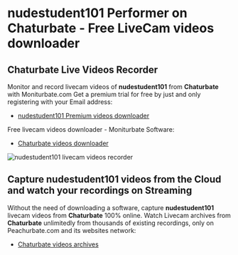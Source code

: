 # nudestudent101 Performer on Chaturbate - Free LiveCam videos downloader

## Chaturbate Live Videos Recorder

Monitor and record livecam videos of **nudestudent101** from **Chaturbate** with Moniturbate.com
Get a premium trial for free by just and only registering with your Email address:
* [nudestudent101 Premium videos downloader](https://moniturbate.com/request-demo-licence-key.html)

Free livecam videos downloader - Moniturbate Software:
* [Chaturbate videos downloader](https://moniturbate.com/moniturbate-download-software.html)

![nudestudent101 livecam videos recorder](https://peachurnet.com/templates/moniturbate-software.png)


## Capture nudestudent101 videos from the Cloud and watch your recordings on Streaming

Without the need of downloading a software, capture **nudestudent101** livecam videos from **Chaturbate** 100% online.
Watch Livecam archives from **Chaturbate** unlimitedly from thousands of existing recordings, only on Peachurbate.com and its websites network:
* [Chaturbate videos archives](https://peachurnet.com/)